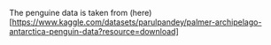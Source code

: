 The penguine data is taken from (here)[https://www.kaggle.com/datasets/parulpandey/palmer-archipelago-antarctica-penguin-data?resource=download]
